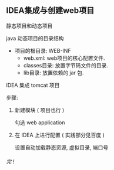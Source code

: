 ## IDEA集成与创建web项目

静态项目和动态项目

java 动态项目的目录结构

+ 项目的根目录: WEB-INF
  + web.xml: web项目的核心配置文件.
  + classes目录: 放置字节码文件的目录.
  + lib目录: 放置依赖的 jar 包.





IDEA 集成 tomcat 项目

步骤: 

1. 新建模块 ( 项目也行 )

   勾选 web application

2. 在 IDEA 上进行配置 ( 实践部分见百度 )

   设置自动加载静态资源, 虚拟目录, 端口号





###### 完 ! 